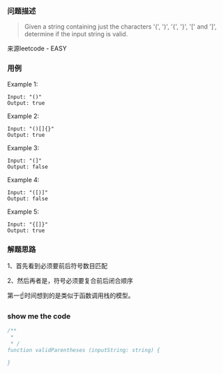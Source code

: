 ### 问题描述
> Given a string containing just the characters '(', ')', '{', '}', '[' and ']', determine if the input string is valid.

来源leetcode - EASY

### 用例
Example 1:
```
Input: "()"
Output: true
```

Example 2:
```
Input: "()[]{}"
Output: true
```

Example 3:
```
Input: "(]"
Output: false
```

Example 4:
```
Input: "([)]"
Output: false
```

Example 5:
```
Input: "{[]}"
Output: true
```

### 解题思路

1、首先看到必须要前后符号数目匹配

2、然后再者是，符号必须要复合前后闭合顺序

第一☝️时间想到的是类似于函数调用栈的模型。

### show me the code
```ts
/**
 *
 * /
function validParentheses (inputString: string) {

}

```